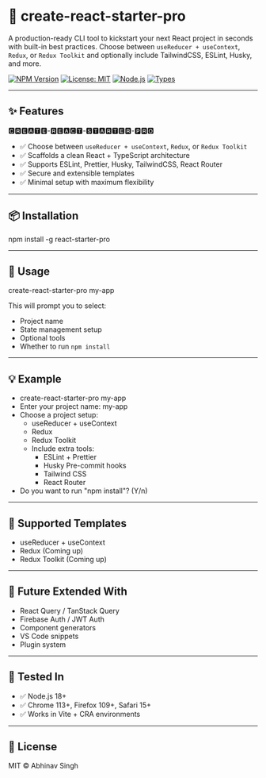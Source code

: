 # 🚀 create-react-starter-pro

A production-ready CLI tool to kickstart your next React project in seconds with built-in best practices. Choose between `useReducer + useContext`, `Redux`, or `Redux Toolkit` and optionally include TailwindCSS, ESLint, Husky, and more.

[![NPM Version](https://img.shields.io/npm/v/react-starter-pro.svg)](https://www.npmjs.com/package/react-starter-pro) [![License: MIT](https://img.shields.io/badge/license-MIT-green.svg)](https://opensource.org/licenses/MIT) [![Node.js](https://img.shields.io/badge/node-%3E=18.0-blue.svg)](https://nodejs.org/) [![Types](https://img.shields.io/badge/%40types-included-blue)](https://github.com/DefinitelyTyped)

---

## ✨ Features
🅲🆁🅴🅰🆃🅴-🆁🅴🅰🅲🆃-🆂🆃🅰🆁🆃🅴🆁-🅿🆁🅾
* ✅ Choose between `useReducer + useContext`, `Redux`, or `Redux Toolkit`
* ✅ Scaffolds a clean React + TypeScript architecture
* ✅ Supports ESLint, Prettier, Husky, TailwindCSS, React Router
* ✅ Secure and extensible templates
* ✅ Minimal setup with maximum flexibility

---

## 📦 Installation

npm install -g react-starter-pro

---

## 🚀 Usage

create-react-starter-pro my-app

This will prompt you to select:

* Project name
* State management setup
* Optional tools
* Whether to run `npm install`

---

## 💡 Example

* create-react-starter-pro my-app
* Enter your project name: my-app
*  Choose a project setup:
   * useReducer + useContext
   *    Redux
   * Redux Toolkit
   * Include extra tools:
        * ESLint + Prettier
        * Husky Pre-commit hooks
        * Tailwind CSS
        * React Router
* Do you want to run "npm install"? (Y/n)
---

## 🔧 Supported Templates

* useReducer + useContext
* Redux (Coming up)
* Redux Toolkit (Coming up)

---

## 🧠 Future Extended With

* React Query / TanStack Query
* Firebase Auth / JWT Auth
* Component generators
* VS Code snippets
* Plugin system

---

## 🧪 Tested In

* ✅ Node.js 18+
* ✅ Chrome 113+, Firefox 109+, Safari 15+
* ✅ Works in Vite + CRA environments

---

## 📘 License

MIT © Abhinav Singh

